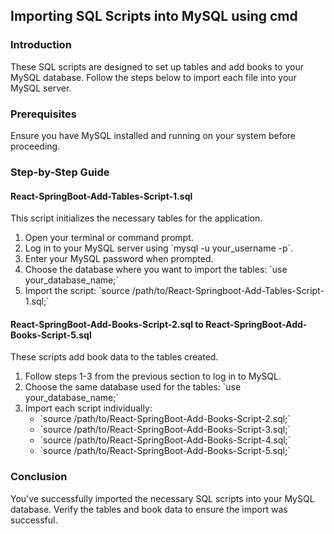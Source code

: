 ## Importing SQL Scripts into MySQL using cmd

### Introduction
These SQL scripts are designed to set up tables and add books to your MySQL database. Follow the steps below to import each file into your MySQL server.

### Prerequisites
Ensure you have MySQL installed and running on your system before proceeding.

### Step-by-Step Guide

#### React-SpringBoot-Add-Tables-Script-1.sql
This script initializes the necessary tables for the application.
1. Open your terminal or command prompt.
2. Log in to your MySQL server using \`mysql -u your_username -p\`.
3. Enter your MySQL password when prompted.
4. Choose the database where you want to import the tables: \`use your_database_name;\`
5. Import the script: \`source /path/to/React-Springboot-Add-Tables-Script-1.sql;\`

#### React-SpringBoot-Add-Books-Script-2.sql to React-SpringBoot-Add-Books-Script-5.sql
These scripts add book data to the tables created.
1. Follow steps 1-3 from the previous section to log in to MySQL.
2. Choose the same database used for the tables: \`use your_database_name;\`
3. Import each script individually:
   - \`source /path/to/React-SpringBoot-Add-Books-Script-2.sql;\`
   - \`source /path/to/React-SpringBoot-Add-Books-Script-3.sql;\`
   - \`source /path/to/React-SpringBoot-Add-Books-Script-4.sql;\`
   - \`source /path/to/React-SpringBoot-Add-Books-Script-5.sql;\`



### Conclusion
You've successfully imported the necessary SQL scripts into your MySQL database. Verify the tables and book data to ensure the import was successful.
